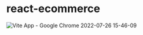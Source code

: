 # react-ecommerce



![Vite App - Google Chrome 2022-07-26 15-46-09](https://user-images.githubusercontent.com/91204851/181143292-76a70391-0e40-45de-911b-5cf402b664fe.gif)
